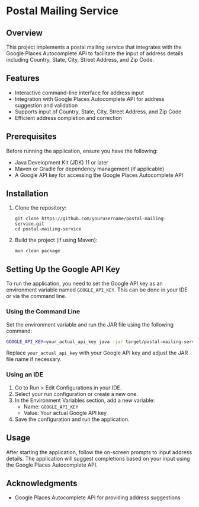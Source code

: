 # Postal Mailing Service

## Overview

This project implements a postal mailing service that integrates with the Google Places Autocomplete API to facilitate the input of address details including Country, State, City, Street Address, and Zip Code.

## Features

- Interactive command-line interface for address input
- Integration with Google Places Autocomplete API for address suggestion and validation
- Supports input of Country, State, City, Street Address, and Zip Code
- Efficient address completion and correction

## Prerequisites

Before running the application, ensure you have the following:

- Java Development Kit (JDK) 11 or later
- Maven or Gradle for dependency management (if applicable)
- A Google API key for accessing the Google Places Autocomplete API

## Installation

1. Clone the repository:
   ```
   git clone https://github.com/yourusername/postal-mailing-service.git
   cd postal-mailing-service
   ```

2. Build the project (if using Maven):
   ```
   mvn clean package
   ```

## Setting Up the Google API Key

To run the application, you need to set the Google API key as an environment variable named `GOOGLE_API_KEY`. This can be done in your IDE or via the command line.

### Using the Command Line

Set the environment variable and run the JAR file using the following command:

```bash
GOOGLE_API_KEY=your_actual_api_key java -jar target/postal-mailing-service.jar
```

Replace `your_actual_api_key` with your Google API key and adjust the JAR file name if necessary.

### Using an IDE

1. Go to Run > Edit Configurations in your IDE.
2. Select your run configuration or create a new one.
3. In the Environment Variables section, add a new variable:
    - Name: `GOOGLE_API_KEY`
    - Value: Your actual Google API key
4. Save the configuration and run the application.

## Usage

After starting the application, follow the on-screen prompts to input address details. The application will suggest completions based on your input using the Google Places Autocomplete API.


## Acknowledgments

- Google Places Autocomplete API for providing address suggestions